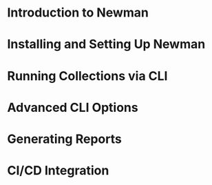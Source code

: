 ﻿# Introduction to Newman
# Installing and Setting Up Newman
# Running Collections via CLI
# Advanced CLI Options
# Generating Reports
# CI/CD Integration
